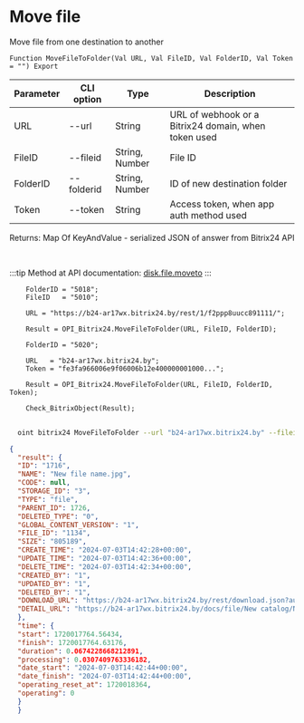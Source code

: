 ﻿---
sidebar_position: 9
---

# Move file
 Move file from one destination to another



`Function MoveFileToFolder(Val URL, Val FileID, Val FolderID, Val Token = "") Export`

  | Parameter | CLI option | Type | Description |
  |-|-|-|-|
  | URL | --url | String | URL of webhook or a Bitrix24 domain, when token used |
  | FileID | --fileid | String, Number | File ID |
  | FolderID | --folderid | String, Number | ID of new destination folder |
  | Token | --token | String | Access token, when app auth method used |

  
  Returns:  Map Of KeyAndValue - serialized JSON of answer from Bitrix24 API

<br/>

:::tip
Method at API documentation: [disk.file.moveto](https://dev.1c-bitrix.ru/rest_help/disk/file/disk_file_moveto.php)
:::
<br/>


```bsl title="Code example"
    FolderID = "5018";
    FileID   = "5010";

    URL = "https://b24-ar17wx.bitrix24.by/rest/1/f2ppp8uucc891111/";

    Result = OPI_Bitrix24.MoveFileToFolder(URL, FileID, FolderID);

    FolderID = "5020";

    URL   = "b24-ar17wx.bitrix24.by";
    Token = "fe3fa966006e9f06006b12e400000001000...";

    Result = OPI_Bitrix24.MoveFileToFolder(URL, FileID, FolderID, Token);

    Check_BitrixObject(Result);
```



```sh title="CLI command example"
    
  oint bitrix24 MoveFileToFolder --url "b24-ar17wx.bitrix24.by" --fileid "5010" --folderid "5020" --token "fe3fa966006e9f06006b12e400000001000..."

```

```json title="Result"
{
  "result": {
  "ID": "1716",
  "NAME": "New file name.jpg",
  "CODE": null,
  "STORAGE_ID": "3",
  "TYPE": "file",
  "PARENT_ID": 1726,
  "DELETED_TYPE": "0",
  "GLOBAL_CONTENT_VERSION": "1",
  "FILE_ID": "1134",
  "SIZE": "805189",
  "CREATE_TIME": "2024-07-03T14:42:28+00:00",
  "UPDATE_TIME": "2024-07-03T14:42:36+00:00",
  "DELETE_TIME": "2024-07-03T14:42:34+00:00",
  "CREATED_BY": "1",
  "UPDATED_BY": "1",
  "DELETED_BY": "1",
  "DOWNLOAD_URL": "https://b24-ar17wx.bitrix24.by/rest/download.json?auth=fe708566006e9f06006b12e4000000010000076fcba303ea853529aed2cefade1444b3&token=disk%7CaWQ9MTcxNiZfPUtKOGRTc3BCNmFoWDN3bjdXVVJzV2FEbWdrOXNOQk5K%7CImRvd25sb2FkfGRpc2t8YVdROU1UY3hOaVpmUFV0S09HUlRjM0JDTm1Gb1dETjNiamRYVlZKelYyRkViV2RyT1hOT1FrNUt8ZmU3MDg1NjYwMDZlOWYwNjAwNmIxMmU0MDAwMDAwMDEwMDAwMDc2ZmNiYTMwM2VhODUzNTI5YWVkMmNlZmFkZTE0NDRiMyI%3D.TUnzDUP0VCd8GRkzGSamf6aYWKIRqoB9Fpi6xFrBwBA%3D",
  "DETAIL_URL": "https://b24-ar17wx.bitrix24.by/docs/file/New catalog/New subfolder/New file name.jpg"
  },
  "time": {
  "start": 1720017764.56434,
  "finish": 1720017764.63176,
  "duration": 0.0674228668212891,
  "processing": 0.0307409763336182,
  "date_start": "2024-07-03T14:42:44+00:00",
  "date_finish": "2024-07-03T14:42:44+00:00",
  "operating_reset_at": 1720018364,
  "operating": 0
  }
  }
```
